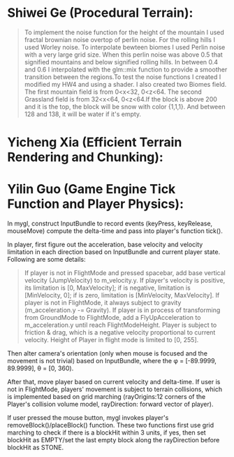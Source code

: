 # Shiwei Ge (Procedural Terrain):
> To implement the noise function for the height of the mountain I used fractal brownian noise overtop of perlin noise. For the rolling hills I used Worley noise. To interpolate bewteen biomes I used Perlin noise with a very large grid size. When this perlin noise was above 0.5 that signified mountains and below signified rolling hills. In between 0.4 and 0.6 I interpolated with the glm::mix function to provide a smoother transition between the regions.To test the noise functions I created I modified my HW4 and using a shader. I also created two Biomes field. The first mountain field is from 0<x<32, 0<z<64. The second Grassland field is from 32<x<64, 0<z<64.If the block is above 200 and it is the top, the block will be snow with color {1,1,1}. And between 128 and 138, it will be water if it's empty.

# Yicheng Xia (Efficient Terrain Rendering and Chunking):



# Yilin Guo (Game Engine Tick Function and Player Physics):

In mygl, construct InputBundle to record events (keyPress, keyRelease, mouseMove) compute the delta-time and pass into player's function tick().

In player, first figure out the acceleration, base velocity and velocity limitation in each direction based on InputBundle and current player state. Following are some details:
> If player is not in FlightMode and pressed spacebar, add base vertical velocity (JumpVelocity) to m_velocity.y.
> If player's velocity is positive, its limitation is [0, MaxVelocity]; if is negative, limitation is [MinVelocity, 0]; if is zero, limitation is [MinVelocity, MaxVelocity].
> If player is not in FlightMode, it always subject to gravity (m_acceleration.y -= Gravity).
> If player is in process of transforming from GroundMode to FlightMode, add a FlyUpAcceleration to m_acceleration.y until reach FlightModeHeight.
> Player is subject to friction & drag, which is a negative velocity proportional to current velocity.
> Height of Player in flight mode is limited to [0, 255].

Then alter camera's orientation (only when mouse is focused and the movement is not trivial) based on InputBundle, where the φ = [-89.9999, 89.9999], θ = [0, 360). 

After that, move player based on current velocity and delta-time. If user is not in FlightMode, players' movement is subject to terrain collisions, which is implemented based on grid marching (rayOrigins:12 corners of the Player's collision volume model, rayDirection: forward vector of player).

If user pressed the mouse button, mygl invokes player's removeBlock()/placeBlock() function. These two functions first use grid marching to check if there is a blockHit within 3 units, if yes, then set blockHit as EMPTY/set the last empty block along the rayDirection before blockHit as STONE.
